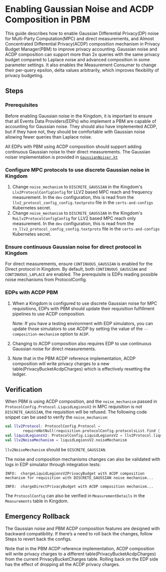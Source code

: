 # Enabling Gaussian Noise and ACDP Composition in PBM

This guide describes how to enable Gaussian Differential Privacy(DP) noise for
Multi-Party Computation(MPC) and direct measurements, and Almost Concentrated
Differential Privacy(ACDP) composition mechanism in Privacy Budget Manager(PBM)
to improve privacy accounting. Gaussian noise and ACDP composition can support
more than 2x queries with the same privacy budget compared to Laplace noise and
advanced composition in some parameter settings. It also enables the Measurement
Consumer to change their per-query epsilon, delta values arbitrarily, which
improves flexibility of privacy budgeting.

## Steps

### Prerequisites

Before enabling Gaussian noise in the Kingdom, it is important to ensure that
all Events Data Providers(EDPs) who implement a PBM are capable of accounting
for Gaussian noise. They should also have implemented ACDP, but if they have
not, they should be comfortable with Gaussian noise allowing fewer queries than
Laplace noise.

All EDPs with PBM using ACDP composition should support adding continuous
Gaussian noise to their direct measurements. The Gaussian noiser implementation
is provided in
[`GaussianNoiser.kt`](../../src/main/kotlin/org/wfanet/measurement/eventdataprovider/noiser/GaussianNoiser.kt)

### Configure MPC protocols to use discrete Gaussian noise in Kingdom

1.  Change `noise_mechanism` to `DISCRETE_GAUSSIAN` in the Kingdom's
    `Llv2ProtocolConfigConfig` for LLV2 based MPC reach and frequency
    measurement. In the `dev` configuration, this is read from the
    `llv2_protocol_config_config.textproto` file in the `certs-and-configs`
    Kubernetes secret.
2.  Change `noise_mechanism` to `DISCRETE_GAUSSIAN` in the Kingdom's
    `RoLlv2ProtocolConfigConfig` for LLV2 based MPC reach only measurement. In
    the `dev` configuration, this is read from the
    `ro_llv2_protocol_config_config.textproto` file in the `certs-and-configs`
    Kubernetes secret.

### Ensure continuous Gaussian noise for direct protocol in Kingdom

For direct measurements, ensure `CONTINUOUS_GAUSSIAN` is enabled for the Direct
protocol in Kingdom. By default, both `CONTINUOUS_GAUSSIAN` and
`CONTINUOUS_LAPLACE` are enabled. The prerequisite is EDPs reading possible
noise mechanisms from ProtocolConfig.

### EDPs with ACDP PBM

1.  When a Kingdom is configured to use discrete Gaussian noise for MPC
    requisitions, EDPs with PBM should update their requisition fulfillment
    pipelines to use ACDP composition.

    Note: If you have a testing environment with EDP simulators, you can update
    those simulators to use ACDP by setting the value of the
    `--composition-mechanism` option to `ACDP`.

2.  Changing to ACDP composition also requires EDP to use continuous Gaussian
    noise for direct measurements.

3.  Note that in the PBM ACDP reference implementation, ACDP composition will
    write privacy charges to a new table(PrivacyBucketAcdpCharges) which is
    effectively resetting the ledger.

## Verification

When PBM is using ACDP composition, and the `noise_mechanism` passed in
`ProtocolConfig.Protocol.LiquidLegionsV2` in MPC requisition is not
`DISCRETE_GAUSSIAN`, the requisition will be refused. The following code snippet
can be used to verify the `noise_mechanism`:

```kotlin
val llv2Protocol: ProtocolConfig.Protocol =
        requireNotNull(requisition.protocolConfig.protocolsList.find { protocol -> protocol.hasLiquidLegionsV2() })
val liquidLegionsV2: ProtocolConfig.LiquidLegionsV2 = llv2Protocol.liquidLegionsV2
val llv2NoiseMechanism = liquidLegionsV2.noiseMechanism
```

`llv2NoiseMechanism` should be `DISCRETE_GAUSSIAN`.

The noise and composition mechanisms changes can also be validated with logs in
EDP simulator through integration tests:

```shell
INFO:  chargeLiquidLegionsV2PrivacyBudget with ACDP composition mechanism for requisition with DISCRETE_GAUSSIAN noise mechanism...
```

```shell
INFO:  chargeDirectPrivacyBudget with ACDP composition mechanism...
```

The `ProtocolConfig` can also be verified in `MeasurementDetails` in the
`Measurements` table in Kingdom.

## Emergency Rollback

The Gaussian noise and PBM ACDP composition features are designed with backward
compatibility. If there’s a need to roll back the changes, follow Steps to
revert back the configs.

Note that in the PBM ACDP reference implementation, ACDP composition will write
privacy charges to a different table(PrivacyBucketAcdpCharges) from the current
PrivacyBucketCharges table. Rolling back on the EDP side has the effect of
dropping all the ACDP privacy charges.
